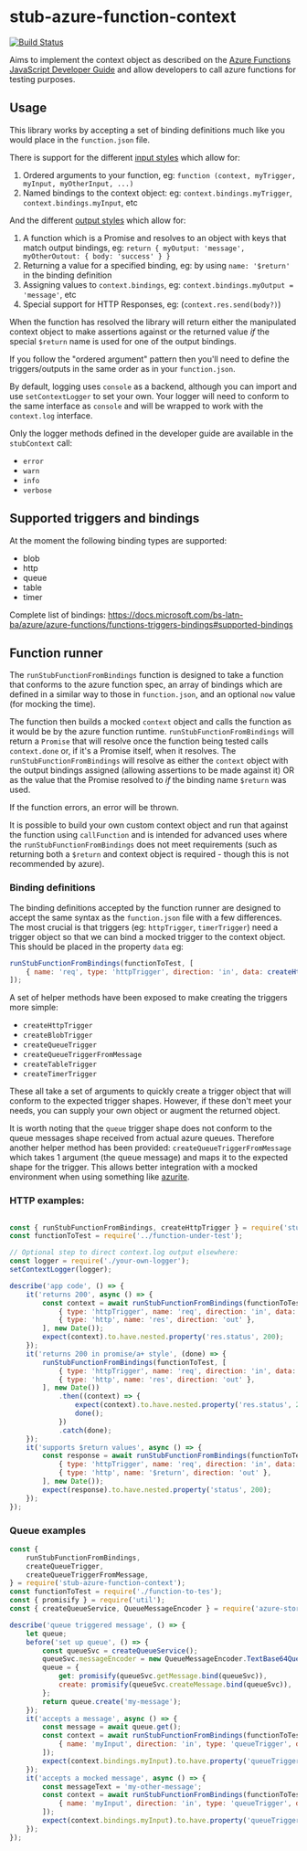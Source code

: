 # stub-azure-function-context

[![Build Status](https://semaphoreci.com/api/v1/willmorgan/stub-azure-function-context/branches/develop/badge.svg)](https://semaphoreci.com/willmorgan/stub-azure-function-context)

Aims to implement the context object as described on the [Azure Functions JavaScript Developer Guide](https://docs.microsoft.com/en-us/azure/azure-functions/functions-reference-node#context-object)
and allow developers to call azure functions for testing purposes.

## Usage

This library works by accepting a set of binding definitions much like you would place in the `function.json` file.

There is support for the different [input styles](https://docs.microsoft.com/en-us/azure/azure-functions/functions-reference-node#inputs)
 which allow for:

1. Ordered arguments to your function, eg: `function (context, myTrigger, myInput, myOtherInput, ...)`
2. Named bindings to the context object: eg: `context.bindings.myTrigger`, `context.bindings.myInput`, etc

And the different [output styles](https://docs.microsoft.com/en-us/azure/azure-functions/functions-reference-node#outputs)
which allow for:

1. A function which is a Promise and resolves to an object with keys that match output bindings, eg:
 `return { myOutput: 'message', myOtherOutout: { body: 'success' } }`
2. Returning a value for a specified binding, eg: by using `name: '$return'` in the binding definition
3. Assigning values to `context.bindings`, eg: `context.bindings.myOutput = 'message'`, etc
4. Special support for HTTP Responses, eg: (`context.res.send(body?)`)

When the function has resolved the library will return either the manipulated context object to make assertions
against or the returned value *if* the special `$return` name is used for one of the output bindings.

If you follow the "ordered argument" pattern then you'll need to define the triggers/outputs in the same order
as in your `function.json`.

By default, logging uses `console` as a backend, although you can import and use `setContextLogger` to set your own.
Your logger will need to conform to the same interface as `console` and will be wrapped to work with the `context.log` interface.

Only the logger methods defined in the developer guide are available in the `stubContext` call:

  * `error`
  * `warn`
  * `info`
  * `verbose`

## Supported triggers and bindings

At the moment the following binding types are supported:

 - blob
 - http
 - queue
 - table
 - timer
 
 Complete list of bindings: https://docs.microsoft.com/bs-latn-ba/azure/azure-functions/functions-triggers-bindings#supported-bindings

## Function runner

The `runStubFunctionFromBindings` function is designed to take a function that conforms to the azure function spec, an array of bindings
which are defined in a similar way to those in `function.json`, and an optional `now` value (for mocking the time).

The function then builds a mocked `context` object and calls the function as it would be by the azure function runtime.
`runStubFunctionFromBindings` will return a `Promise` that will resolve once the function being tested calls `context.done`
or, if it's a Promise itself, when it resolves. The `runStubFunctionFromBindings` will resolve as either the `context` object
with the output bindings assigned (allowing assertions to be made against it) OR as the value that the Promise resolved to *if*
the binding name `$return` was used.

If the function errors, an error will be thrown.

It is possible to build your own custom context object and run that against the function using `callFunction` and is intended for
advanced uses where the `runStubFunctionFromBindings` does not meet requirements (such as returning both a `$return` and context
object is required - though this is not recommended by azure).

### Binding definitions

The binding definitions accepted by the function runner are designed to accept the same syntax as the `function.json` file with a
few differences. The most crucial is that triggers (eg: `httpTrigger`, `timerTrigger`) need a trigger object so that we can bind
a mocked trigger to the context object. This should be placed in the property `data` eg:

```js
runStubFunctionFromBindings(functionToTest, [
    { name: 'req', type: 'httpTrigger', direction: 'in', data: createHttpTrigger() },
]);
```

A set of helper methods have been exposed to make creating the triggers more simple:

 - `createHttpTrigger`
 - `createBlobTrigger`
 - `createQueueTrigger`
 - `createQueueTriggerFromMessage`
 - `createTableTrigger`
 - `createTimerTrigger`
 
 These all take a set of arguments to quickly create a trigger object that will conform to the expected trigger shapes.
 However, if these don't meet your needs, you can supply your own object or augment the returned object.
 
 It is worth noting that the `queue` trigger shape does not conform to the queue messages shape received from actual azure queues.
 Therefore another helper method has been provided: `createQueueTriggerFromMessage` which takes 1 argument (the queue message) and
 maps it to the expected shape for the trigger. This allows better integration with a mocked environment when using something
 like [azurite](https://hub.docker.com/_/microsoft-azure-storage-azurite).

### HTTP examples:

```js

const { runStubFunctionFromBindings, createHttpTrigger } = require('stub-azure-function-context');
const functionToTest = require('../function-under-test');

// Optional step to direct context.log output elsewhere:
const logger = require('./your-own-logger');
setContextLogger(logger);

describe('app code', () => {
	it('returns 200', async () => {
        const context = await runStubFunctionFromBindings(functionToTest, [
            { type: 'httpTrigger', name: 'req', direction: 'in', data: createHttpTrigger('GET', 'http://example.com') },
            { type: 'http', name: 'res', direction: 'out' },
        ], new Date());
	    expect(context).to.have.nested.property('res.status', 200);
	});
	it('returns 200 in promise/a+ style', (done) => {
		runStubFunctionFromBindings(functionToTest, [
            { type: 'httpTrigger', name: 'req', direction: 'in', data: createHttpTrigger('GET', 'http://example.com') },
            { type: 'http', name: 'res', direction: 'out' },
        ], new Date())
			.then((context) => {
				expect(context).to.have.nested.property('res.status', 200);
				done();
			})
			.catch(done);
	});
    it('supports $return values', async () => {
        const response = await runStubFunctionFromBindings(functionToTest, [
            { type: 'httpTrigger', name: 'req', direction: 'in', data: createHttpTrigger('GET', 'http://example.com') },
            { type: 'http', name: '$return', direction: 'out' },
        ], new Date());
        expect(response).to.have.nested.property('status', 200);
    });
});
```

### Queue examples

```js
const { 
    runStubFunctionFromBindings,
    createQueueTrigger,
    createQueueTriggerFromMessage,
} = require('stub-azure-function-context');
const functionToTest = require('./function-to-tes');
const { promisify } = require('util');
const { createQueueService, QueueMessageEncoder } = require('azure-storage');

describe('queue triggered message', () => {
    let queue;
    before('set up queue', () => {
        const queueSvc = createQueueService();
        queueSvc.messageEncoder = new QueueMessageEncoder.TextBase64QueueMessageEncoder();
        queue = {
            get: promisify(queueSvc.getMessage.bind(queueSvc)),
            create: promisify(queueSvc.createMessage.bind(queueSvc)),
        };
        return queue.create('my-message');
    });
    it('accepts a message', async () => {
        const message = await queue.get();
        const context = await runStubFunctionFromBindings(functionToTest, [
            { name: 'myInput', direction: 'in', type: 'queueTrigger', data: createQueueTriggerFromMessage(message) }
        ]);
        expect(context.bindings.myInput).to.have.property('queueTrigger', 'my-message');
    });
    it('accepts a mocked message', async () => {
        const messageText = 'my-other-message';
        const context = await runStubFunctionFromBindings(functionToTest, [
            { name: 'myInput', direction: 'in', type: 'queueTrigger', data: createQueueTrigger(messageText) }
        ]);
        expect(context.bindings.myInput).to.have.property('queueTrigger', 'my-other-message');
    });
});
```
